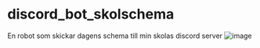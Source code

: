 # discord_bot_skolschema
En robot som skickar dagens schema till min skolas discord server
![image](https://github.com/Marcus-Peterson/discord_bot_skolschema/assets/73422974/d9e733c5-5a8f-4001-9eea-f4650eb12288)


